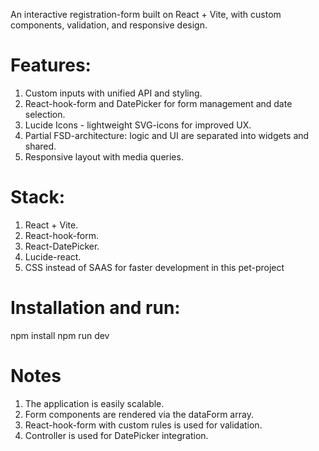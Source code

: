 An interactive registration-form built on React + Vite, with custom components, validation, and responsive design.

# Features:
1.	Custom inputs with unified API and styling.
2.	React-hook-form and DatePicker for form management and date selection.
3.	Lucide Icons - lightweight SVG-icons for improved UX.
4.	Partial FSD-architecture: logic and UI are separated into widgets and shared.
5.	Responsive layout with media queries.

# Stack:
1.	React + Vite.
2.	React-hook-form.
3.	React-DatePicker.
4.	Lucide-react.
5.	CSS instead of SAAS for faster development in this pet-project

# Installation and run: 
  npm install 
  npm run dev

# Notes
1.	The application is easily scalable.
2.	Form components are rendered via the dataForm array.
3.	React-hook-form with custom rules is used for validation.
4.	Controller is used for DatePicker integration.


